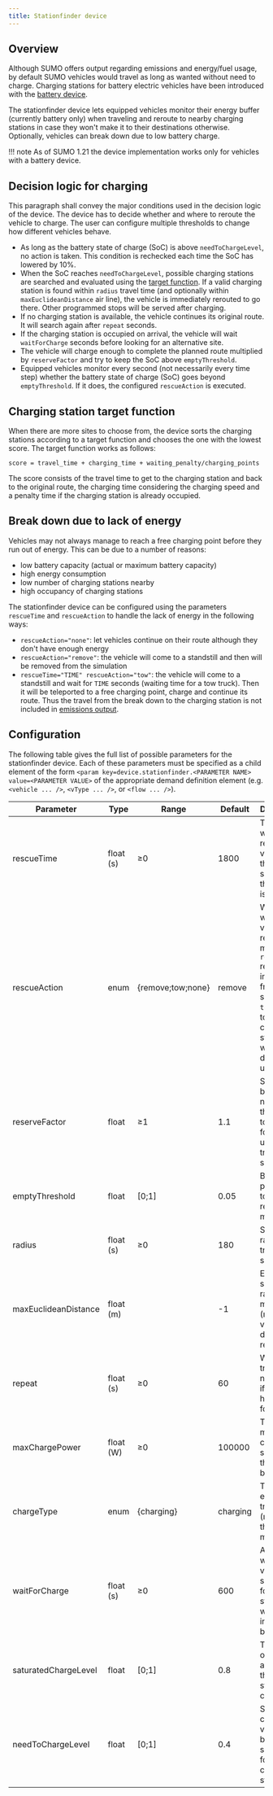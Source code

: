 ```yaml
---
title: Stationfinder device
---
```


## Overview

Although SUMO offers output regarding emissions and energy/fuel usage, by default SUMO vehicles would travel as long as wanted without need to charge.
Charging stations for battery electric vehicles have been introduced with the [battery device](../Models/Electric.md#defining_electric_vehicles).

The stationfinder device lets equipped vehicles monitor their energy buffer (currently battery only) when traveling and reroute to nearby
charging stations in case they won't make it to their destinations otherwise. Optionally, vehicles can break down due to low battery charge.

!!! note
    As of SUMO 1.21 the device implementation works only for vehicles with a battery device.

## Decision logic for charging

This paragraph shall convey the major conditions used in the decision logic of the device. The device has to decide whether and where to reroute the
vehicle to charge. The user can configure multiple thresholds to change how different vehicles behave.

- As long as the battery state of charge (SoC) is above `needToChargeLevel`, no action is taken. This condition is rechecked each time the SoC has lowered by 10%.
- When the SoC reaches `needToChargeLevel`, possible charging stations are searched and evaluated using the [target function](#charging_station_target_function). If a valid charging station is found within `radius` travel time (and optionally within `maxEuclideanDistance` air line), the vehicle is immediately rerouted to go there. Other programmed stops will be served after charging.
- If no charging station is available, the vehicle continues its original route. It will search again after `repeat` seconds.
- If the charging station is occupied on arrival, the vehicle will wait `waitForCharge` seconds before looking for an alternative site.
- The vehicle will charge enough to complete the planned route multiplied by `reserveFactor` and try to keep the SoC above `emptyThreshold`.
- Equipped vehicles monitor every second (not necessarily every time step) whether the battery state of charge (SoC) goes beyond `emptyThreshold`. If it does, the configured `rescueAction` is executed.

## Charging station target function

When there are more sites to choose from, the device sorts the charging stations according to a target function and chooses the one with the lowest score. The target function works as follows:
```
score = travel_time + charging_time + waiting_penalty/charging_points
```
The score consists of the travel time to get to the charging station and back to the original route, the charging time considering the charging speed and a penalty time if the charging station is already occupied.

## Break down due to lack of energy

Vehicles may not always manage to reach a free charging point before they run out of energy. This can be due to a number of reasons:

- low battery capacity (actual or maximum battery capacity)
- high energy consumption
- low number of charging stations nearby
- high occupancy of charging stations

The stationfinder device can be configured using the parameters `rescueTime` and `rescueAction` to handle the lack of energy in the following ways:

- `rescueAction="none"`: let vehicles continue on their route although they don't have enough energy
- `rescueAction="remove"`: the vehicle will come to a standstill and then will be removed from the simulation
- `rescueTime="TIME" rescueAction="tow"`: the vehicle will come to a standstill and wait for `TIME` seconds (waiting time for a tow truck). Then it will be teleported to a free charging point, charge and continue its route. Thus the travel from the break down to the charging station is not included in [emissions output](../Simulation/Output/EmissionOutput.md).

## Configuration

The following table gives the full list of possible parameters for the stationfinder device. Each of these parameters must be specified as a child
element of the form `<param key=device.stationfinder.<PARAMETER NAME> value=<PARAMETER VALUE>` of the appropriate demand definition element (e.g. `<vehicle ... />`, `<vType ... />`, or `<flow ... />`).

| Parameter             | Type             | Range               | Default          | Description                                                                         |
| --------------------- | ---------------- | ------------------- | ---------------- | ----------------------------------------------------------------------------------- |
| rescueTime            | float (s)        | ≥0                  | 1800             | Time to wait for a rescue vehicle on the road side when the battery is empty        |
| rescueAction          | enum             | {remove;tow;none}   | remove     | What to do with vehicles in rescue mode: `remove` remove immediately from the simulation, `tow` teleport to a charging station after waiting or do nothing using `none` |
| reserveFactor         | float            | ≥1                  | 1.1              | Scale battery need with this factor to account for unexpected traffic situations |
| emptyThreshold        | float            | [0;1]               | 0.05             | Battery percentage to go into rescue mode |
| radius                | float (s)        | ≥0                  | 180              | Search radius in travel time seconds |
| maxEuclideanDistance  | float (m)        |                     | -1               | Euclidean search radius in meters (negative values disable this restriction) |
| repeat                | float (s)        | ≥0                  | 60               | When to trigger a new search if no station has been found |
| maxChargePower        | float (W)        | ≥0                  | 100000           | The maximum charging speed of the vehicle battery |
| chargeType            | enum             | {charging}          | charging         | Type of energy transfer (not used at the moment) |
| waitForCharge         | float (s)        | ≥0                  | 600              | After this waiting time vehicle searches for a new station when the initial one is blocked |
| saturatedChargeLevel  | float            | [0;1]               | 0.8              | Target state of charge after which the vehicle stops charging |
| needToChargeLevel     | float            | [0;1]               | 0.4              | State of charge the vehicle begins searching for charging stations |
